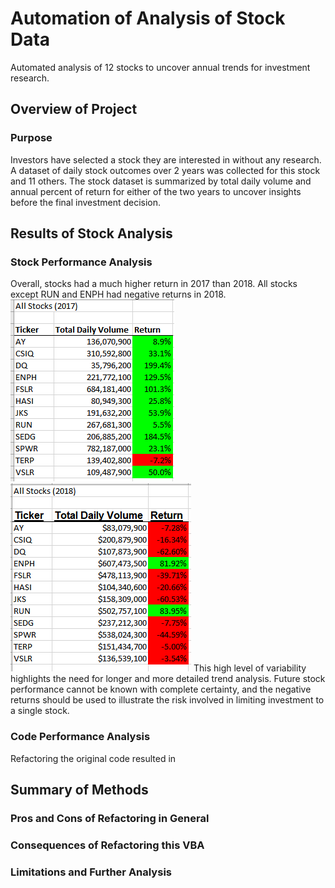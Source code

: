 # Automation of Analysis of Stock Data
Automated analysis of 12 stocks to uncover annual trends for investment research.

## Overview of Project

### Purpose
Investors have selected a stock they are interested in without any research. A dataset of daily stock outcomes over 2 years was collected for this stock and 11 others. The stock dataset is summarized by total daily volume and annual percent of return for either of the two years to uncover insights before the final investment decision. 


## Results of Stock Analysis

### Stock Performance Analysis
Overall, stocks had a much higher return in 2017 than 2018. All stocks except RUN and ENPH had negative returns in 2018. 
![stock-analysis](Resources/VBA_2017_Performance.png)     ![stock-analysis](Resources/VBA_2018_Performance.png)
This high level of variability highlights the need for longer and more detailed trend analysis. Future stock performance cannot be known with complete certainty, and the negative returns should be used to illustrate the risk involved in limiting investment to a single stock. 

### Code Performance Analysis
Refactoring the original code resulted in 

## Summary of Methods

### Pros and Cons of Refactoring in General

### Consequences of Refactoring this VBA


### Limitations and Further Analysis


